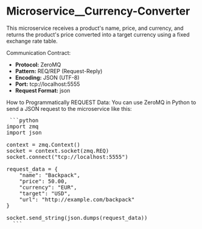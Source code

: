 # Microservice__Currency-Converter

This microservice receives a product's name, price, and currency, and returns the product's price converted into a target currency using a fixed exchange rate table.

Communication Contract:
- **Protocol:** ZeroMQ
- **Pattern:** REQ/REP (Request-Reply)
- **Encoding:** JSON (UTF-8)
- **Port:** tcp://localhost:5555
- **Request Format:**
  json

How to Programmatically REQUEST Data:
You can use ZeroMQ in Python to send a JSON request to the microservice like this:
<pre> ```python 
import zmq
import json

context = zmq.Context()
socket = context.socket(zmq.REQ)
socket.connect("tcp://localhost:5555")

request_data = {
    "name": "Backpack",
    "price": 50.00,
    "currency": "EUR",
    "target": "USD",
    "url": "http://example.com/backpack"
}

socket.send_string(json.dumps(request_data))
  ``` </pre>
